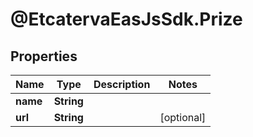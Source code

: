 # @EtcatervaEasJsSdk.Prize

## Properties
Name | Type | Description | Notes
------------ | ------------- | ------------- | -------------
**name** | **String** |  | 
**url** | **String** |  | [optional] 


